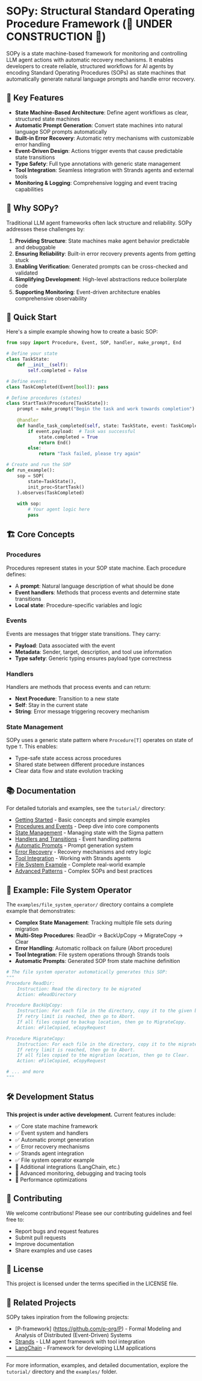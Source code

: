 # SOPy: Structural Standard Operating Procedure Framework (🚧 UNDER CONSTRUCTION 🚧)

SOPy is a state machine-based framework for monitoring and controlling LLM agent actions with automatic recovery mechanisms. It enables developers to create reliable, structured workflows for AI agents by encoding Standard Operating Procedures (SOPs) as state machines that automatically generate natural language prompts and handle error recovery.

## 🚀 Key Features

- **State Machine-Based Architecture**: Define agent workflows as clear, structured state machines
- **Automatic Prompt Generation**: Convert state machines into natural language SOP prompts automatically
- **Built-in Error Recovery**: Automatic retry mechanisms with customizable error handling
- **Event-Driven Design**: Actions trigger events that cause predictable state transitions
- **Type Safety**: Full type annotations with generic state management
- **Tool Integration**: Seamless integration with Strands agents and external tools
- **Monitoring & Logging**: Comprehensive logging and event tracing capabilities

## 🎯 Why SOPy?

Traditional LLM agent frameworks often lack structure and reliability. SOPy addresses these challenges by:

1. **Providing Structure**: State machines make agent behavior predictable and debuggable
2. **Ensuring Reliability**: Built-in error recovery prevents agents from getting stuck
3. **Enabling Verification**: Generated prompts can be cross-checked and validated
4. **Simplifying Development**: High-level abstractions reduce boilerplate code
5. **Supporting Monitoring**: Event-driven architecture enables comprehensive observability

## 🏃 Quick Start

Here's a simple example showing how to create a basic SOP:

```python
from sopy import Procedure, Event, SOP, handler, make_prompt, End

# Define your state
class TaskState:
    def __init__(self):
        self.completed = False

# Define events
class TaskCompleted(Event[bool]): pass

# Define procedures (states)
class StartTask(Procedure[TaskState]):
    prompt = make_prompt("Begin the task and work towards completion")
    
    @handler
    def handle_task_completed(self, state: TaskState, event: TaskCompleted):
        if event.payload:  # Task was successful
            state.completed = True
            return End()
        else:
            return "Task failed, please try again"

# Create and run the SOP
def run_example():
    sop = SOP(
        state=TaskState(),
        init_proc=StartTask()
    ).observes(TaskCompleted)
    
    with sop:
        # Your agent logic here
        pass
```

## 🏗️ Core Concepts

### Procedures
Procedures represent states in your SOP state machine. Each procedure defines:
- A **prompt**: Natural language description of what should be done
- **Event handlers**: Methods that process events and determine state transitions
- **Local state**: Procedure-specific variables and logic

### Events
Events are messages that trigger state transitions. They carry:
- **Payload**: Data associated with the event
- **Metadata**: Sender, target, description, and tool use information
- **Type safety**: Generic typing ensures payload type correctness

### Handlers
Handlers are methods that process events and can return:
- **Next Procedure**: Transition to a new state
- **Self**: Stay in the current state
- **String**: Error message triggering recovery mechanism

### State Management
SOPy uses a generic state pattern where `Procedure[T]` operates on state of type `T`. This enables:
- Type-safe state access across procedures
- Shared state between different procedure instances
- Clear data flow and state evolution tracking

## 📚 Documentation

For detailed tutorials and examples, see the `tutorial/` directory:

- [Getting Started](tutorial/01-getting-started.md) - Basic concepts and simple examples
- [Procedures and Events](tutorial/02-procedures-and-events.md) - Deep dive into core components
- [State Management](tutorial/03-state-management.md) - Managing state with the Sigma pattern
- [Handlers and Transitions](tutorial/04-handlers-and-transitions.md) - Event handling patterns
- [Automatic Prompts](tutorial/05-automatic-prompts.md) - Prompt generation system
- [Error Recovery](tutorial/06-error-recovery.md) - Recovery mechanisms and retry logic
- [Tool Integration](tutorial/07-tool-integration.md) - Working with Strands agents
- [File System Example](tutorial/08-file-system-example.md) - Complete real-world example
- [Advanced Patterns](tutorial/09-advanced-patterns.md) - Complex SOPs and best practices

## 🔧 Example: File System Operator

The `examples/file_system_operator/` directory contains a complete example that demonstrates:

- **Complex State Management**: Tracking multiple file sets during migration
- **Multi-Step Procedures**: ReadDir → BackUpCopy → MigrateCopy → Clear
- **Error Handling**: Automatic rollback on failure (Abort procedure)
- **Tool Integration**: File system operations through Strands tools
- **Automatic Prompts**: Generated SOP from state machine definition

```python
# The file system operator automatically generates this SOP:
"""
Procedure ReadDir:
    Instruction: Read the directory to be migrated
    Action: eReadDirectory

Procedure BackUpCopy:
    Instruction: For each file in the directory, copy it to the given backup location.
    If retry limit is reached, then go to Abort.
    If all files copied to backup location, then go to MigrateCopy.
    Action: eFileCopied, eCopyRequest

Procedure MigrateCopy:
    Instruction: For each file in the directory, copy it to the migrate location.
    If retry limit is reached, then go to Abort.
    If all files copied to the migration location, then go to Clear.
    Action: eFileCopied, eCopyRequest

# ... and more
"""
```

## 🛠️ Development Status

**This project is under active development.** Current features include:

- ✅ Core state machine framework
- ✅ Event system and handlers
- ✅ Automatic prompt generation
- ✅ Error recovery mechanisms
- ✅ Strands agent integration
- ✅ File system operator example
- 🚧 Additional integrations (LangChain, etc.)
- 🚧 Advanced monitoring, debugging and tracing tools
- 🚧 Performance optimizations

## 🤝 Contributing

We welcome contributions! Please see our contributing guidelines and feel free to:

- Report bugs and request features
- Submit pull requests
- Improve documentation
- Share examples and use cases

## 📄 License

This project is licensed under the terms specified in the LICENSE file.

## 🔗 Related Projects

SOPy takes inpiration from the following projects:

- [P-framework] (https://github.com/p-org/P) - Formal Modeling and Analysis of Distributed (Event-Driven) Systems
- [Strands](https://github.com/strands-ai/strands) - LLM agent framework with tool integration
- [LangChain](https://github.com/langchain-ai/langchain) - Framework for developing LLM applications

---

For more information, examples, and detailed documentation, explore the `tutorial/` directory and the `examples/` folder.
